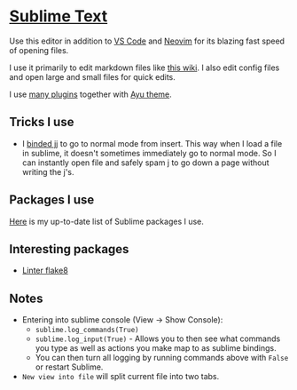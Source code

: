 # [Sublime Text](https://www.sublimetext.com)
Use this editor in addition to [VS Code](vs-code/vs-code.md) and [Neovim](vim/vim.md) for its blazing fast speed of opening files.

I use it primarily to edit markdown files like [this wiki](../other/wiki-workflow.md). I also edit config files and open large and small files for quick edits.

I use [many plugins](sublime-text-plugins.md) together with [Ayu theme](https://github.com/dempfi/ayu).

## Tricks I use
- I [binded jj](https://github.com/nikitavoloboev/dotfiles/blob/master/sublime) to go to normal mode from insert. This way when I load a file in sublime, it doesn't sometimes immediately go to normal mode. So I can instantly open file and safely spam j to go down a page without writing the j's.

## Packages I use
[Here](https://github.com/nikitavoloboev/dotfiles/blob/master/sublime/Package%20Control.sublime-settings) is my up-to-date list of Sublime packages I use.

## Interesting packages
- [Linter flake8](https://github.com/SublimeLinter/SublimeLinter-flake8)

## Notes
- Entering into sublime console (View -> Show Console):
	- `sublime.log_commands(True)`
	- `sublime.log_input(True)` - Allows you to then see what commands you type as well as actions you make map to as sublime bindings.
	- You can then turn all logging by running commands above with `False` or restart Sublime.
- `New view into file` will split current file into two tabs.